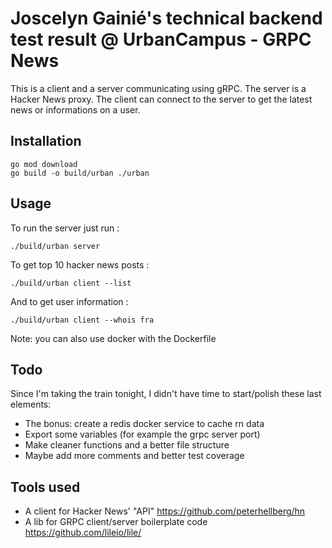 # Joscelyn Gainié's technical backend test result @ UrbanCampus - GRPC News 

This is a client and a server communicating using gRPC. The server is a Hacker News proxy. The client can connect to the server to get the latest news or informations on a user.

## Installation

```
go mod download
go build -o build/urban ./urban
```

## Usage

To run the server just run :
```
./build/urban server
```

To get top 10 hacker news posts :
```
./build/urban client --list
```

And to get user information :
```
./build/urban client --whois fra
```

Note: you can also use docker with the Dockerfile

## Todo

Since I'm taking the train tonight, I didn't have time to start/polish these last elements:
- The bonus: create a redis docker service to cache rn data
- Export some variables (for example the grpc server port)
- Make cleaner functions and a better file structure
- Maybe add more comments and better test coverage

## Tools used

- A client for Hacker News' "API" https://github.com/peterhellberg/hn
- A lib for GRPC client/server boilerplate code https://github.com/lileio/lile/
